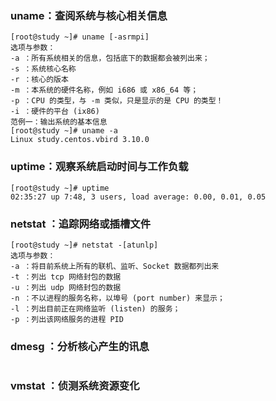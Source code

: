 ### uname：查阅系统与核心相关信息

```
[root@study ~]# uname [-asrmpi]
选项与参数：
-a ：所有系统相关的信息，包括底下的数据都会被列出来；
-s ：系统核心名称
-r ：核心的版本
-m ：本系统的硬件名称，例如 i686 或 x86_64 等；
-p ：CPU 的类型，与 -m 类似，只是显示的是 CPU 的类型！
-i ：硬件的平台 (ix86)
范例一：输出系统的基本信息
[root@study ~]# uname -a
Linux study.centos.vbird 3.10.0
```

###  uptime：观察系统启动时间与工作负载

```
[root@study ~]# uptime
02:35:27 up 7:48, 3 users, load average: 0.00, 0.01, 0.05
```

###  netstat ：追踪网络或插槽文件

```
[root@study ~]# netstat -[atunlp]
选项与参数：
-a ：将目前系统上所有的联机、监听、Socket 数据都列出来
-t ：列出 tcp 网络封包的数据
-u ：列出 udp 网络封包的数据
-n ：不以进程的服务名称，以埠号 (port number) 来显示；
-l ：列出目前正在网络监听 (listen) 的服务；
-p ：列出该网络服务的进程 PID
```

###  dmesg ：分析核心产生的讯息

```

```

###  vmstat ：侦测系统资源变化

```

```



